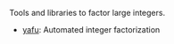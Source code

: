 Tools and libraries to factor large integers.

 * [yafu](http://sourceforge.net/projects/yafu/): Automated integer factorization
